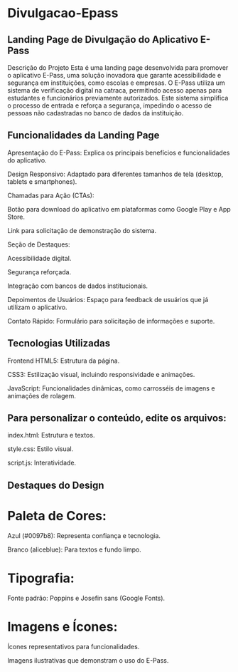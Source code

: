 # Divulgacao-Epass
## Landing Page de Divulgação do Aplicativo E-Pass
Descrição do Projeto
Esta é uma landing page desenvolvida para promover o aplicativo E-Pass, uma solução inovadora que garante acessibilidade e segurança em instituições, como escolas e empresas. O E-Pass utiliza um sistema de verificação digital na catraca, permitindo acesso apenas para estudantes e funcionários previamente autorizados. Este sistema simplifica o processo de entrada e reforça a segurança, impedindo o acesso de pessoas não cadastradas no banco de dados da instituição.

## Funcionalidades da Landing Page
Apresentação do E-Pass: Explica os principais benefícios e funcionalidades do aplicativo.

Design Responsivo: Adaptado para diferentes tamanhos de tela (desktop, tablets e smartphones).

Chamadas para Ação (CTAs):

Botão para download do aplicativo em plataformas como Google Play e App Store.

Link para solicitação de demonstração do sistema.

Seção de Destaques:

Acessibilidade digital.

Segurança reforçada.

Integração com bancos de dados institucionais.

Depoimentos de Usuários: Espaço para feedback de usuários que já utilizam o aplicativo.

Contato Rápido: Formulário para solicitação de informações e suporte.

## Tecnologias Utilizadas
Frontend
HTML5: Estrutura da página.

CSS3: Estilização visual, incluindo responsividade e animações.

JavaScript: Funcionalidades dinâmicas, como carrosséis de imagens e animações de rolagem.

## Para personalizar o conteúdo, edite os arquivos:

index.html: Estrutura e textos.

style.css: Estilo visual.

script.js: Interatividade.

## Destaques do Design
# Paleta de Cores:

Azul (#0097b8): Representa confiança e tecnologia.

Branco (aliceblue): Para textos e fundo limpo.

# Tipografia:

Fonte padrão: Poppins e Josefin sans (Google Fonts).

# Imagens e Ícones:

Ícones representativos para funcionalidades.

Imagens ilustrativas que demonstram o uso do E-Pass.
